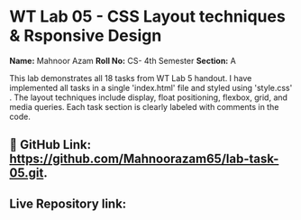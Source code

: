 # WT Lab 05 - CSS Layout techniques & Rsponsive Design

**Name:** Mahnoor Azam
**Roll No:** CS- 4th Semester
**Section:** A

This lab demonstrates all 18 tasks from WT Lab 5 handout. I have implemented all tasks in a single 'index.html' file and styled using 'style.css' . The layout techniques include display, float positioning, flexbox, grid, and media queries.
Each task section is clearly labeled with comments in the code.

## 🔗 GitHub Link: https://github.com/Mahnoorazam65/lab-task-05.git.

## Live Repository link:
